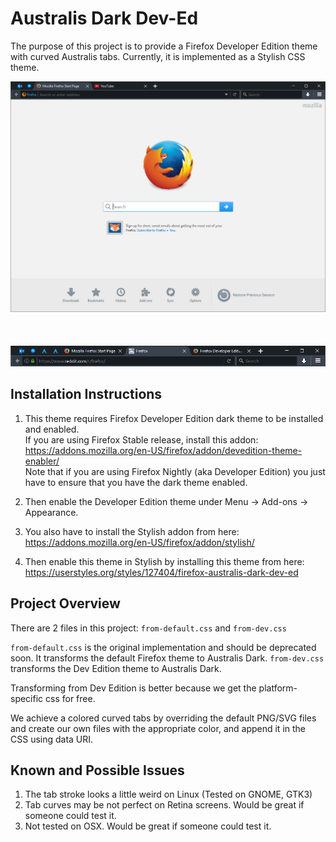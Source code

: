 # Australis Dark Dev-Ed

The purpose of this project is to provide a Firefox Developer Edition theme with curved Australis tabs. Currently, it is implemented as a Stylish CSS theme.

![alt text](assets/documentation/Firefox-Window.PNG "Australis Dark Main Window")
<br />
<br />
<br />
<br />
![alt text](assets/documentation/Firefox-Top-Bar.PNG "Australis Dark Top Bar")

## Installation Instructions
1. This theme requires Firefox Developer Edition dark theme to be installed and enabled. <br />
If you are using Firefox Stable release, install this addon: https://addons.mozilla.org/en-US/firefox/addon/devedition-theme-enabler/ <br />
Note that if you are using Firefox Nightly (aka Developer Edition) you just have to ensure that you have the dark theme enabled.

1. Then enable the Developer Edition theme under Menu -> Add-ons -> Appearance.

1. You also have to install the Stylish addon from here: https://addons.mozilla.org/en-US/firefox/addon/stylish/

1. Then enable this theme in Stylish by installing this theme from here: https://userstyles.org/styles/127404/firefox-australis-dark-dev-ed

## Project Overview 
There are 2 files in this project: `from-default.css` and `from-dev.css`

`from-default.css` is the original implementation and should be deprecated soon. It transforms the default Firefox theme to Australis Dark.
`from-dev.css` transforms the Dev Edition theme to Australis Dark.

Transforming from Dev Edition is better because we get the platform-specific css for free.

We achieve a colored curved tabs by overriding the default PNG/SVG files and create our own files with the appropriate color, and append it in the CSS using data URI.

## Known and Possible Issues
1. The tab stroke looks a little weird on Linux (Tested on GNOME, GTK3)
1. Tab curves may be not perfect on Retina screens. Would be great if someone could test it.
1. Not tested on OSX. Would be great if someone could test it.